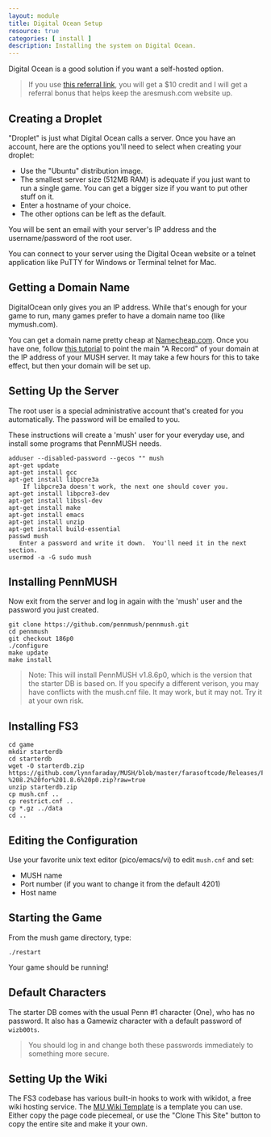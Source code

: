 ```yaml
---
layout: module
title: Digital Ocean Setup
resource: true
categories: [ install ]
description: Installing the system on Digital Ocean.
---
```


Digital Ocean is a good solution if you want a self-hosted option.

> If you use [this referral link](http://aresmush.com/install-ares/digital-ocean/www.digitalocean.com/?refcode=5c07173bc1f2), you will get a $10 credit and I will get a referral bonus that helps keep the aresmush.com website up.

## Creating a Droplet

"Droplet" is just what Digital Ocean calls a server.  Once you have an account, here are the options you'll need to select when creating your droplet:

* Use the "Ubuntu" distribution image.
* The smallest server size (512MB RAM) is adequate if you just want to run a single game. You can get a bigger size if you want to put other stuff on it.
* Enter a hostname of your choice.
* The other options can be left as the default.

You will be sent an email with your server's IP address and the username/password of the root user.

You can connect to your server using the Digital Ocean website or a telnet application like PuTTY for Windows or Terminal telnet for Mac.

## Getting a Domain Name

DigitalOcean only gives you an IP address.  While that's enough for your game to run, many games prefer to have a domain name too (like mymush.com).  

You can get a domain name pretty cheap at [Namecheap.com](http://namecheap.com).  Once you have one, follow [this tutorial](https://www.namecheap.com/support/knowledgebase/article.aspx/319/78/how-can-i-setup-an-a-address-record-for-my-domain) to point the main "A Record" of your domain at the IP address of your MUSH server.  It may take a few hours for this to take effect, but then your domain will be set up.

## Setting Up the Server

The root user is a special administrative account that's created for you automatically.  The password will be emailed to you.

These instructions will create a 'mush' user for your everyday use, and install some programs that PennMUSH needs.

    adduser --disabled-password --gecos "" mush
    apt-get update
    apt-get install gcc
    apt-get install libpcre3a
        If libpcre3a doesn't work, the next one should cover you.
    apt-get install libpcre3-dev
    apt-get install libssl-dev
    apt-get install make
    apt-get install emacs
    apt-get install unzip
    apt-get install build-essential
    passwd mush
       Enter a password and write it down.  You'll need it in the next section.
    usermod -a -G sudo mush

## Installing PennMUSH

Now exit from the server and log in again with the 'mush' user and the password you just created.

    git clone https://github.com/pennmush/pennmush.git
    cd pennmush
    git checkout 186p0
    ./configure
    make update
    make install

> Note: This will install PennMUSH v1.8.6p0, which is the version that the starter DB is based on.  If you specify a different verison, you may have conflicts with the mush.cnf file.  It may work, but it may not.  Try it at your own risk.

## Installing FS3

    cd game
    mkdir starterdb
    cd starterdb
    wget -O starterdb.zip https://github.com/lynnfaraday/MUSH/blob/master/farasoftcode/Releases/FaraMUSHCode%20Starter%20DB%20-%208.2%20for%201.8.6%20p0.zip?raw=true
    unzip starterdb.zip
    cp mush.cnf ..
    cp restrict.cnf ..
    cp *.gz ../data
    cd ..

## Editing the Configuration

Use your favorite unix text editor (pico/emacs/vi) to edit `mush.cnf` and set:

* MUSH name
* Port number (if you want to change it from the default 4201)
* Host name

## Starting the Game

From the mush game directory, type:

    ./restart

Your game should be running!

## Default Characters

The starter DB comes with the usual Penn #1 character (One), who has no password.  It also has a Gamewiz character with a default password of `wizb00ts`.  

> You should log in and change both these passwords immediately to something more secure.

## Setting Up the Wiki

The FS3 codebase has various built-in hooks to work with wikidot, a free wiki hosting service.  The [MU Wiki Template](http://muwikitemplate.wikidot.com/) is a template you can use.  Either copy the page code piecemeal, or use the "Clone This Site" button to copy the entire site and make it your own.